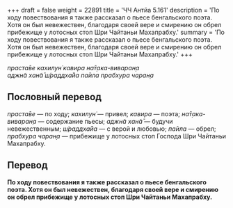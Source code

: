 +++
draft = false
weight = 22891
title = 'ЧЧ Антйа 5.161'
description = 'По ходу повествования я также рассказал о пьесе бенгальского поэта. Хотя он был невежествен, благодаря своей вере и смирению он обрел прибежище у лотосных стоп Шри Чайтаньи Махапрабху.'
summary = 'По ходу повествования я также рассказал о пьесе бенгальского поэта. Хотя он был невежествен, благодаря своей вере и смирению он обрел прибежище у лотосных стоп Шри Чайтаньи Махапрабху.'
+++

_праста̄ве кахилун̇ кавира на̄т̣ака-виваран̣а  
аджн̃а хан̃а̄ ш́раддха̄йа па̄ила прабхура чаран̣а_

## Пословный перевод

_праста̄ве_ — по ходу; _кахилун̇_ — привел; _кавира_ — поэта; _на̄т̣ака_\-_виваран̣а_ — содержание пьесы; _аджн̃а_ _хан̃а̄_ — будучи невежественным; _ш́раддха̄йа_ — с верой и любовью; _па̄ила_ — обрел; _прабхура_ _чаран̣а_ — прибежище у лотосных стоп Господа Шри Чайтаньи Махапрабху.

## Перевод

**По ходу повествования я также рассказал о пьесе бенгальского поэта. Хотя он был невежествен, благодаря своей вере и смирению он обрел прибежище у лотосных стоп Шри Чайтаньи Махапрабху.**
